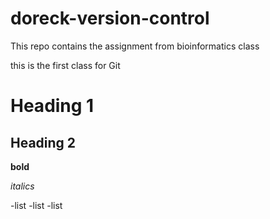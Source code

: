 # doreck-version-control
This repo contains the assignment from bioinformatics class

this is the first class for Git

# Heading 1
## Heading 2

**bold**

*italics*

-list
-list
-list
